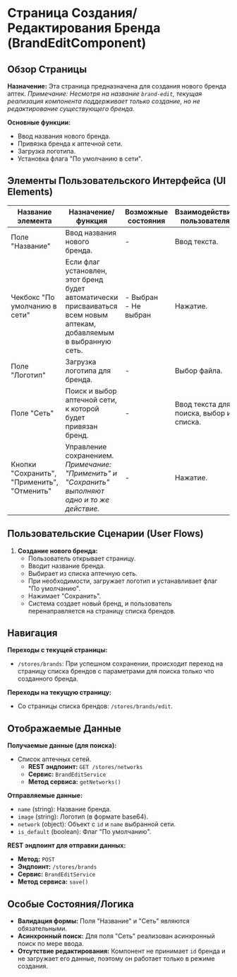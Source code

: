 # Страница Создания/Редактирования Бренда (BrandEditComponent)

## Обзор Страницы

**Назначение:** Эта страница предназначена для создания нового бренда аптек. *Примечание: Несмотря на название `brand-edit`, текущая реализация компонента поддерживает только создание, но не редактирование существующего бренда.*

**Основные функции:**
-   Ввод названия нового бренда.
-   Привязка бренда к аптечной сети.
-   Загрузка логотипа.
-   Установка флага "По умолчанию в сети".

## Элементы Пользовательского Интерфейса (UI Elements)

| Название элемента | Назначение/функция | Возможные состояния | Взаимодействие пользователя |
| --- | --- | --- | --- |
| Поле "Название" | Ввод названия нового бренда. | - | Ввод текста. |
| Чекбокс "По умолчанию в сети" | Если флаг установлен, этот бренд будет автоматически присваиваться всем новым аптекам, добавляемым в выбранную сеть. | - Выбран<br>- Не выбран | Нажатие. |
| Поле "Логотип" | Загрузка логотипа для бренда. | - | Выбор файла. |
| Поле "Сеть" | Поиск и выбор аптечной сети, к которой будет привязан бренд. | - | Ввод текста для поиска, выбор из списка. |
| Кнопки "Сохранить", "Применить", "Отменить" | Управление сохранением. *Примечание: "Применить" и "Сохранить" выполняют одно и то же действие.* | - | Нажатие. |

## Пользовательские Сценарии (User Flows)

1.  **Создание нового бренда:**
    -   Пользователь открывает страницу.
    -   Вводит название бренда.
    -   Выбирает из списка аптечную сеть.
    -   При необходимости, загружает логотип и устанавливает флаг "По умолчанию".
    -   Нажимает "Сохранить".
    -   Система создает новый бренд, и пользователь перенаправляется на страницу списка брендов.

## Навигация

**Переходы с текущей страницы:**
-   `/stores/brands`: При успешном сохранении, происходит переход на страницу списка брендов с параметрами для поиска только что созданного бренда.

**Переходы на текущую страницу:**
-   Со страницы списка брендов: `/stores/brands/edit`.

## Отображаемые Данные

**Получаемые данные (для поиска):**
-   Список аптечных сетей.
    -   **REST эндпоинт:** `GET /stores/networks`
    -   **Сервис:** `BrandEditService`
    -   **Метод сервиса:** `getNetworks()`

**Отправляемые данные:**
-   `name` (string): Название бренда.
-   `image` (string): Логотип (в формате base64).
-   `network` (object): Объект с `id` и `name` выбранной сети.
-   `is_default` (boolean): Флаг "По умолчанию".

**REST эндпоинт для отправки данных:**
-   **Метод:** `POST`
-   **Эндпоинт:** `/stores/brands`
-   **Сервис:** `BrandEditService`
-   **Метод сервиса:** `save()`

## Особые Состояния/Логика

-   **Валидация формы:** Поля "Название" и "Сеть" являются обязательными.
-   **Асинхронный поиск:** Для поля "Сеть" реализован асинхронный поиск по мере ввода.
-   **Отсутствие редактирования:** Компонент не принимает `id` бренда и не загружает его данные, поэтому он работает только в режиме создания.
